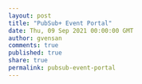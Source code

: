 ```yaml
---
layout: post
title: "PubSub+ Event Portal"
date: Thu, 09 Sep 2021 00:00:00 GMT
author: gvensan
comments: true
published: true
share: true
permalink: pubsub-event-portal
---
```

